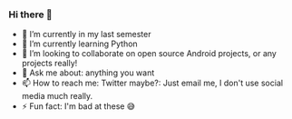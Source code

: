 ### Hi there 👋


<ul>
<li>🔭 I’m currently in my last semester</li>
<li> 🌱 I’m currently learning Python</li>
<li> 👯 I’m looking to collaborate on open source Android projects, or any projects really!</li>
<li> 💬 Ask me about: anything you want</li>
<li> 📫 How to reach me: Twitter maybe?: Just email me, I don't use social media much really. </li>
<li> ⚡ Fun fact: I'm bad at these 😅</li>
</ul>



<!--
**kvnlpz/kvnlpz** is a ✨ _special_ ✨ repository because its `README.md` (this file) appears on your GitHub profile.

Here are some ideas to get you started:

- 🔭 I’m currently working on an Android app
- 🌱 I’m currently learning JavaScript, Python
- 👯 I’m looking to collaborate on open source Android projects!
- 🤔 I’m looking for help with my own Android App
- 💬 Ask me about: anything you want
- 📫 How to reach me: twitter: @kevinn________
- 😄 Pronouns: anything
- ⚡ Fun fact: I have no fun facts
-->
